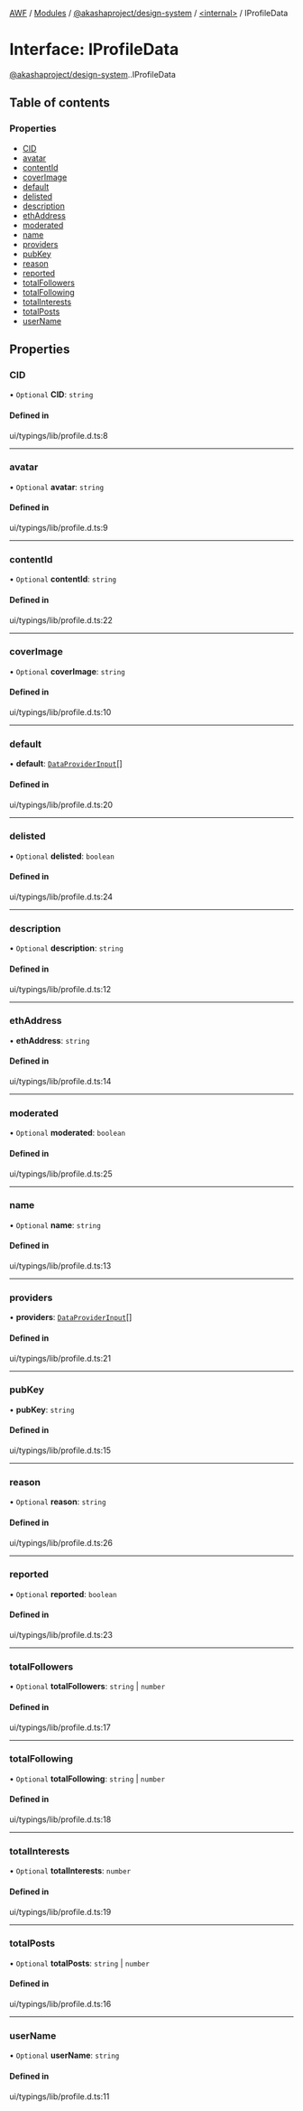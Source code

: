 [AWF](../README.md) / [Modules](../modules.md) / [@akashaproject/design-system](../modules/akashaproject_design_system.md) / [<internal\>](../modules/akashaproject_design_system._internal_.md) / IProfileData

# Interface: IProfileData

[@akashaproject/design-system](../modules/akashaproject_design_system.md).[<internal>](../modules/akashaproject_design_system._internal_.md).IProfileData

## Table of contents

### Properties

- [CID](akashaproject_design_system._internal_.IProfileData.md#cid)
- [avatar](akashaproject_design_system._internal_.IProfileData.md#avatar)
- [contentId](akashaproject_design_system._internal_.IProfileData.md#contentid)
- [coverImage](akashaproject_design_system._internal_.IProfileData.md#coverimage)
- [default](akashaproject_design_system._internal_.IProfileData.md#default)
- [delisted](akashaproject_design_system._internal_.IProfileData.md#delisted)
- [description](akashaproject_design_system._internal_.IProfileData.md#description)
- [ethAddress](akashaproject_design_system._internal_.IProfileData.md#ethaddress)
- [moderated](akashaproject_design_system._internal_.IProfileData.md#moderated)
- [name](akashaproject_design_system._internal_.IProfileData.md#name)
- [providers](akashaproject_design_system._internal_.IProfileData.md#providers)
- [pubKey](akashaproject_design_system._internal_.IProfileData.md#pubkey)
- [reason](akashaproject_design_system._internal_.IProfileData.md#reason)
- [reported](akashaproject_design_system._internal_.IProfileData.md#reported)
- [totalFollowers](akashaproject_design_system._internal_.IProfileData.md#totalfollowers)
- [totalFollowing](akashaproject_design_system._internal_.IProfileData.md#totalfollowing)
- [totalInterests](akashaproject_design_system._internal_.IProfileData.md#totalinterests)
- [totalPosts](akashaproject_design_system._internal_.IProfileData.md#totalposts)
- [userName](akashaproject_design_system._internal_.IProfileData.md#username)

## Properties

### CID

• `Optional` **CID**: `string`

#### Defined in

ui/typings/lib/profile.d.ts:8

___

### avatar

• `Optional` **avatar**: `string`

#### Defined in

ui/typings/lib/profile.d.ts:9

___

### contentId

• `Optional` **contentId**: `string`

#### Defined in

ui/typings/lib/profile.d.ts:22

___

### coverImage

• `Optional` **coverImage**: `string`

#### Defined in

ui/typings/lib/profile.d.ts:10

___

### default

• **default**: [`DataProviderInput`](akashaproject_design_system._internal_.DataProviderInput.md)[]

#### Defined in

ui/typings/lib/profile.d.ts:20

___

### delisted

• `Optional` **delisted**: `boolean`

#### Defined in

ui/typings/lib/profile.d.ts:24

___

### description

• `Optional` **description**: `string`

#### Defined in

ui/typings/lib/profile.d.ts:12

___

### ethAddress

• **ethAddress**: `string`

#### Defined in

ui/typings/lib/profile.d.ts:14

___

### moderated

• `Optional` **moderated**: `boolean`

#### Defined in

ui/typings/lib/profile.d.ts:25

___

### name

• `Optional` **name**: `string`

#### Defined in

ui/typings/lib/profile.d.ts:13

___

### providers

• **providers**: [`DataProviderInput`](akashaproject_design_system._internal_.DataProviderInput.md)[]

#### Defined in

ui/typings/lib/profile.d.ts:21

___

### pubKey

• **pubKey**: `string`

#### Defined in

ui/typings/lib/profile.d.ts:15

___

### reason

• `Optional` **reason**: `string`

#### Defined in

ui/typings/lib/profile.d.ts:26

___

### reported

• `Optional` **reported**: `boolean`

#### Defined in

ui/typings/lib/profile.d.ts:23

___

### totalFollowers

• `Optional` **totalFollowers**: `string` \| `number`

#### Defined in

ui/typings/lib/profile.d.ts:17

___

### totalFollowing

• `Optional` **totalFollowing**: `string` \| `number`

#### Defined in

ui/typings/lib/profile.d.ts:18

___

### totalInterests

• `Optional` **totalInterests**: `number`

#### Defined in

ui/typings/lib/profile.d.ts:19

___

### totalPosts

• `Optional` **totalPosts**: `string` \| `number`

#### Defined in

ui/typings/lib/profile.d.ts:16

___

### userName

• `Optional` **userName**: `string`

#### Defined in

ui/typings/lib/profile.d.ts:11
